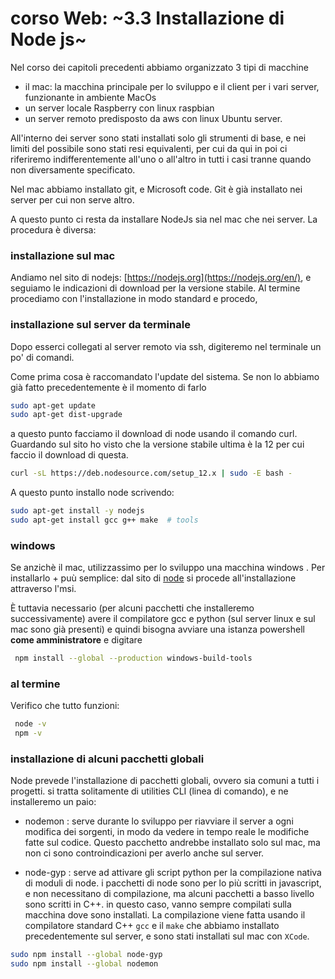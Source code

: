 # corso Web: ~3.3 Installazione di Node js~ 

Nel corso dei capitoli precedenti abbiamo organizzato 3 tipi di macchine

- il mac: la macchina principale per lo sviluppo e il client per i vari server, funzionante in ambiente MacOs
- un server locale Raspberry con linux raspbian
- un server remoto predisposto da aws con linux Ubuntu server.

All'interno dei server sono stati installati solo gli strumenti di base, e nei limiti del possibile sono stati resi equivalenti, per cui da qui in poi ci riferiremo indifferentemente all'uno o all'altro in tutti i casi tranne quando non diversamente specificato.

Nel mac abbiamo installato git, e Microsoft code. Git è già installato nei server per cui non serve altro.

A questo punto ci resta da installare NodeJs sia nel mac che nei server. La procedura è diversa:

### installazione sul mac

Andiamo nel sito di nodejs: [https://nodejs.org](https://nodejs.org/en/), e seguiamo le indicazioni di download per la versione stabile. Al termine procediamo con l'installazione in modo standard e procedo,

### installazione sul server da terminale

Dopo esserci collegati al server remoto via ssh, digiteremo nel terminale un po' di comandi.

Come prima cosa è raccomandato l'update del sistema. Se non lo abbiamo già fatto precedentemente è il momento di farlo

```bash
sudo apt-get update
sudo apt-get dist-upgrade
```

a questo punto facciamo il download di node usando il comando curl. Guardando sul sito ho visto che la versione stabile ultima è la 12 per cui faccio il download di questa.

```bash
curl -sL https://deb.nodesource.com/setup_12.x | sudo -E bash -
```

A questo punto installo node scrivendo:

```bash
sudo apt-get install -y nodejs
sudo apt-get install gcc g++ make  # tools 
```


### windows 

Se anzichè il mac, utilizzassimo per lo sviluppo una macchina windows . Per installarlo + puù semplice: dal sito di [node](https://nodejs.org/it/)
si procede all'installazione attraverso l'msi.

È tuttavia necessario (per alcuni pacchetti che installeremo successivamente) avere il compilatore gcc e python (sul server linux e sul mac  sono già presenti) e quindi bisogna 
avviare una istanza powershell **come amministratore** e digitare

```bash
 npm install --global --production windows-build-tools
```

### al termine

Verifico che tutto funzioni:

```bash
 node -v
 npm -v
```

### installazione di alcuni pacchetti globali

Node prevede l'installazione di pacchetti globali, ovvero sia comuni a tutti i progetti. si tratta solitamente di utilities CLI (linea di comando), e ne installeremo un paio:

* nodemon : serve durante lo sviluppo per riavviare il server a ogni modifica dei sorgenti, in modo da vedere in tempo reale le modifiche fatte sul codice. Questo pacchetto andrebbe installato solo sul mac, ma non ci sono controindicazioni per averlo anche sul server.

* node-gyp : serve ad attivare gli script python per la compilazione nativa di moduli di node. i pacchetti di node sono per lo più scritti in javascript, e non necessitano di compilazione, ma alcuni pacchetti a basso livello sono scritti in C++. in questo caso, vanno sempre compilati sulla macchina dove sono installati. La compilazione viene fatta usando il compilatore standard C++ `gcc` e il `make` che abbiamo installato precedentemente sul server, e sono stati installati sul mac con `XCode`. 


```bash
sudo npm install --global node-gyp
sudo npm install --global nodemon
```
